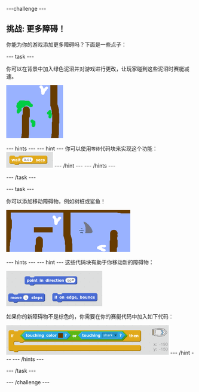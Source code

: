 \---challenge \---

## 挑战: 更多障碍！

你能为你的游戏添加更多障碍吗？下面是一些点子：

\--- task \---

你可以在背景中加入绿色泥沼并对游戏进行更改，让玩家碰到这些泥沼时赛艇减速。

![screenshot](images/boat-algae.png)

\--- hints \--- \--- hint \--- 你可以使用`等待`代码块来实现这个功能： ![screenshot](images/boat-slime-blocks.png) \--- /hint \--- \--- /hints \---

\--- /task \---

\--- task \---

你可以添加移动障碍物，例如树桩或鲨鱼！

![screenshot](images/boat-obstacles.png)

\--- hints \--- \--- hint \--- 这些代码块有助于你移动新的障碍物：

![screenshot](images/boat-moving-blocks.png)

如果你的新障碍物不是棕色的，你需要在你的赛艇代码中加入如下代码：

![screenshot](images/boat-moving-blocks2.png) \--- /hint \--- \--- /hints \---

\--- /task \---

\--- /challenge \---